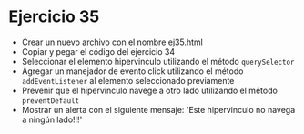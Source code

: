 # Ejercicio 35

* Crear un nuevo archivo con el nombre ej35.html
* Copiar y pegar el código del ejercicio 34
* Seleccionar el elemento hipervinculo utilizando el método `querySelector`
* Agregar un manejador de evento click utilizando el método `addEventListener` al elemento seleccionado previamente
* Prevenir que el hipervinculo navege a otro lado utilizando el método `preventDefault`
* Mostrar un alerta con el siguiente mensaje: 'Este hipervinculo no navega a ningún lado!!!'
